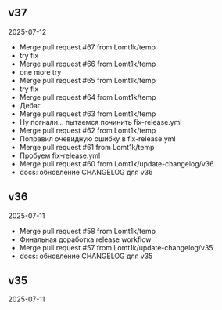 ## v37
2025-07-12
- Merge pull request #67 from Lomt1k/temp
- try fix
- Merge pull request #66 from Lomt1k/temp
- one more try
- Merge pull request #65 from Lomt1k/temp
- try fix
- Merge pull request #64 from Lomt1k/temp
- Дебаг
- Merge pull request #63 from Lomt1k/temp
- Ну погнали... пытаемся починить fix-release.yml
- Merge pull request #62 from Lomt1k/temp
- Поправил очевидную ошибку в fix-release.yml
- Merge pull request #61 from Lomt1k/temp
- Пробуем fix-release.yml
- Merge pull request #60 from Lomt1k/update-changelog/v36
- docs: обновление CHANGELOG для v36
## v36
2025-07-11
- Merge pull request #58 from Lomt1k/temp
- Финальная доработка release workflow
- Merge pull request #57 from Lomt1k/update-changelog/v35
- docs: обновление CHANGELOG для v35
## v35
2025-07-11
